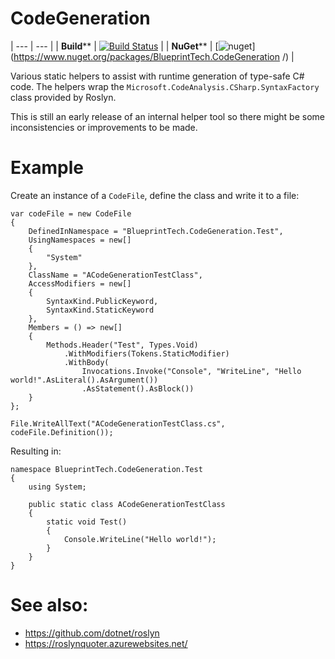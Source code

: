 # CodeGeneration

| --- | --- |
| **Build**** | [![Build Status](https://dev.azure.com/BlueprintTech/Code%20Generation/_apis/build/status/BlueprintTech.CodeGeneration?branchName=master)](https://dev.azure.com/BlueprintTech/Code%20Generation/_build/latest?definitionId=1?branchName=master) |
| **NuGet**** | [![nuget](https://img.shields.io/nuget/v/BlueprintTech.CodeGeneration.svg)](https://www.nuget.org/packages/BlueprintTech.CodeGeneration /) |

Various static helpers to assist with runtime generation of type-safe C# code. The helpers wrap the `Microsoft.CodeAnalysis.CSharp.SyntaxFactory` class provided by Roslyn.

This is still an early release of an internal helper tool so there might be some inconsistencies or improvements to be made.

# Example

Create an instance of a `CodeFile`, define the class and write it to a file:

```
var codeFile = new CodeFile
{
    DefinedInNamespace = "BlueprintTech.CodeGeneration.Test",
    UsingNamespaces = new[]
    {
        "System"
    },
    ClassName = "ACodeGenerationTestClass",
    AccessModifiers = new[]
    {
        SyntaxKind.PublicKeyword,
        SyntaxKind.StaticKeyword
    },
    Members = () => new[]
    {
        Methods.Header("Test", Types.Void)
            .WithModifiers(Tokens.StaticModifier)
            .WithBody(
                Invocations.Invoke("Console", "WriteLine", "Hello world!".AsLiteral().AsArgument())
                .AsStatement().AsBlock())
    }
};

File.WriteAllText("ACodeGenerationTestClass.cs", codeFile.Definition());
```

Resulting in:

```
namespace BlueprintTech.CodeGeneration.Test
{
    using System;

    public static class ACodeGenerationTestClass
    {
        static void Test()
        {
            Console.WriteLine("Hello world!");
        }
    }
}
```

# See also:

* https://github.com/dotnet/roslyn
* https://roslynquoter.azurewebsites.net/
